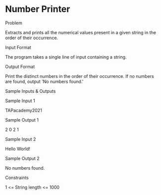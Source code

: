 # Number Printer

Problem





Extracts and prints all the numerical values present in a given string in the order of their occurrence.





Input Format



The program takes a single line of input containing a string.





Output Format



Print the distinct numbers in the order of their occurrence. If no numbers are found, output 'No numbers found.'





Sample Inputs & Outputs



Sample Input 1

TAPacademy2021



Sample Output 1

2 0 2 1







Sample Input 2

Hello World!



Sample Output 2

No numbers found.







Constraints



1 <= String length <= 1000





